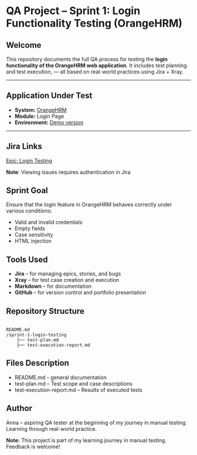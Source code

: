 # QA Project – Sprint 1: Login Functionality Testing (OrangeHRM)

## Welcome
This repository documents the full QA process for testing the **login functionality of the OrangeHRM web application**.
It includes test planning and test execution,  — all based on real-world practices using Jira + Xray.

---

## Application Under Test
- **System:** [OrangeHRM](https://opensource-demo.orangehrmlive.com/web/index.php/auth/login)
- **Module:** Login Page
- **Environment:** [Demo version](https://opensource-demo.orangehrmlive.com/web/index.php/auth/login)

---
## Jira Links
[Epic: Login Testing](https://annaborkowska2806.atlassian.net/jira/software/projects/OH/boards/100/timeline?selectedIssue=OH-8)

**Note**: Viewing issues requires authentication in Jira

## Sprint Goal
Ensure that the login feature in OrangeHRM behaves correctly under various conditions:
- Valid and invalid credentials
- Empty fields
- Case sensitivity
- HTML injection


## Tools Used
- **Jira** – for managing epics, stories, and bugs
- **Xray** – for test case creation and execution
- **Markdown** – for documentation
- **GitHub** – for version control and portfolio presentation

## Repository Structure

```plaintext

README.md
/sprint-1-login-testing
    ├── test-plan.md
    ├── test-execution-report.md

```
## Files Description
- README.md - general documentation
- test-plan.md – Test scope and case descriptions
- test-execution-report.md – Results of executed tests


##  Author

Anna – aspiring QA tester at the beginning of my journey in manual testing.
Learning through real-world practice.

**Note:** This project is part of my learning journey in manual testing. Feedback is welcome!
